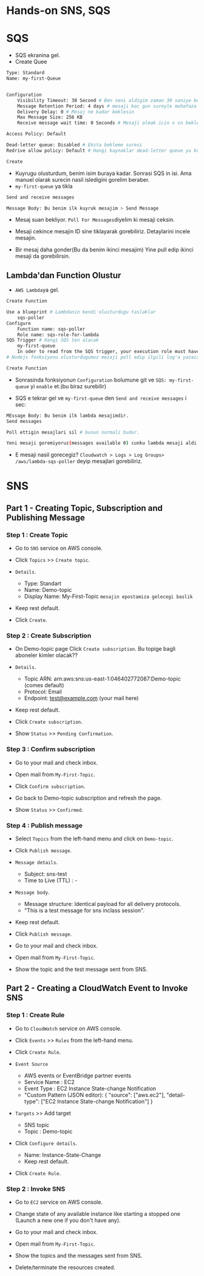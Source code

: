 # Hands-on SNS, SQS
# SQS

- SQS ekranina gel.
- Create Quee

```bash
Type: Standard
Name: my-first-Queue


Configuration
    Visibility Timeout: 30 Second # Ben seni aldigim zaman 30 saniye benimsin, 30 sn boyunca kimseye gorunemezsin
    Message Retention Period: 4 days # mesaji kac gun sureyle muhafaza edeceksin
    Delivery Delay: 0 # Mesaj ne kadar beklesin
    Max Message Size: 256 KB
    Receive message wait time: 0 Seconds # Mesaji almak icin x sn bekle, alamazsan diger mesaja gec. 

Access Policy: Default

Dead-letter queue: Disabled # Eksta bekleme suresi
Redrive allow policy: Default # Hangi kaynaklar dead-letter queue yu kullansin

Create
```

- Kuyrugu olusturdum, benim isim buraya kadar. Sonrasi SQS in isi. Ama manuel olarak surecin nasil isledigini gorelim beraber.
- `my-first-queue` ya tikla
```bash
Send and receive messages

Message Body: Bu benim ilk kuyruk mesajim > Send Message
```
- Mesaj suan bekliyor. `Poll For Messages`diyelim ki mesaji ceksin.
- Mesaji cekince mesajin ID sine tiklayarak gorebiliriz. Detaylarini incele mesajin.

- Bir mesaj daha gonder(Bu da benim ikinci mesajim) Yine pull edip ikinci mesaji da gorebilirsin.

## Lambda'dan Function Olustur

- `AWS Lambda`ya gel.

```bash
Create Function

Use a blueprint # Lambdanin kendi olusturdugu taslaklar
    sqs-poller
Configure
    Function name: sqs-poller
    Role name: sqs-role-for-lambda
SQS Trigger # Hangi SQS ten alacak
    my-first-queue
    In oder to read from the SQS trigger, your execution role must have proper permissions # kismi isaretli olsun
# Nodejs fonksiyonu olusturdugumuz mesaji poll edip ilgili log'a yazacak

Create Function
```
- Sonrasinda fonksiyonun `Configuration` bolumune git ve `SQS: my-first-queue` yi `enable` et.(bu biraz surebilir)

- SQS e tekrar gel ve `my-first-queue` den `Send and receive messages` i sec:

```bash
MEssage Body: Bu benim ilk lambda mesajimdir.
Send messages

Poll ettigin mesajlari sil # bunun normali budur.

Yeni mesaji goremiyoruz(messages available 0) cunku lambda mesaji aldi halletti.
```
- E mesaji nasil gorecegiz? `Cloudwatch > Logs > Log Groups> /aws/lambda-sqs-poller` deyip mesajlari gorebiliriz.

# SNS
## Part 1 - Creating Topic, Subscription and Publishing Message

### Step 1 : Create Topic

- Go to `SNS` service on AWS console.

- Click `Topics` >> `Create topic`.

- `Details`.
    - Type: Standart
    - Name: Demo-topic
    - Display Name: My-First-Topic `mesajin epostamiza gelecegi baslik`
- Keep rest default.

- Click `Create`.

### Step 2 : Create Subscription

- On Demo-topic page Click `Create subscription`. Bu topige bagli aboneler kimler olacak??

- `Details`.
    - Topic ARN: arn:aws:sns:us-east-1:046402772087:Demo-topic (comes default)
    - Protocol: Email
    - Endpoint: test@example.com (your mail here)

- Keep rest default.

- Click `Create subscription`.

- Show `Status` >> `Pending Confirmation`.

### Step 3 : Confirm subscription

- Go to your mail and check inbox.

- Open mail from `My-First-Topic`.

- Click `Confirm subscription`.

- Go back to Demo-topic subscription and refresh the page.

- Show `Status` >> `Confirmed`.

### Step 4 : Publish message

- Select `Topics` from the left-hand menu and click on `Demo-topic`.

- Click `Publish message`.

- `Message details`.
    - Subject: sns-test
    - Time to Live (TTL) : -

- `Message body`.
    - Message structure: Identical payload for all delivery protocols.
    - "This is a test message for sns inclass session".

- Keep rest default.

- Click `Publish message`.

- Go to your mail and check inbox.

- Open mail from `My-First-Topic`.

- Show the topic and the test message sent from SNS.

## Part 2 - Creating a CloudWatch Event to Invoke SNS 

### Step 1 : Create Rule

- Go to `CloudWatch` service on AWS console.

- Click `Events` >> `Rules` from the left-hand menu.

- Click `Create Rule`.

- `Event Source`
    - AWS events or EventBridge partner events
    - Service Name : EC2
    - Event Type : EC2 Instance State-change Notification
    -  "Custom Pattern (JSON editor):
{
  "source": ["aws.ec2"],
  "detail-type": ["EC2 Instance State-change Notification"]
}

- `Targets` >> Add target
    - SNS topic
    - Topic : Demo-topic
    
- Click `Configure details`.
    - Name:  Instance-State-Change
    - Keep rest default.

- Click `Create Rule`.

### Step 2 : Invoke SNS

- Go to `EC2` service on AWS console.

- Change state of any available instance like starting a stopped one (Launch a new one if you don't have any).

- Go to your mail and check inbox.

- Open mail from `My-First-Topic`.

- Show the topics and the messages sent from SNS.

- Delete/terminate the resources created.
